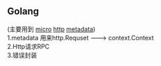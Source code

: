 ## Golang
(主要用到
[micro](https://github.com/micro/micro)
[http](https://github.com/golang/net/tree/master/http)
[metadata](https://github.com/micro/go-micro/tree/master/metadata))\
1.metadata 用来http.Requset ---> context.Context \
2.Http请求RPC \
3.错误封装